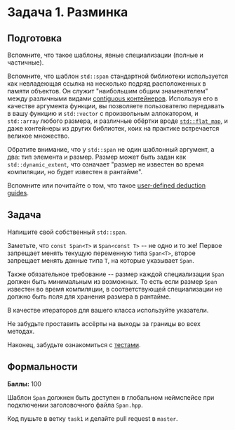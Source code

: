 Задача 1. Разминка
========================

## Подготовка

Вспомните, что такое шаблоны, явные специализации (полные и частичные).

Вспомните, что шаблон `std::span` стандартной библиотеки используется как невладеющая ссылка на несколько подряд расположенных в памяти объектов.
Он служит "наибольшим общим знаменателем" между различными видами [contiguous контейнеров](https://en.cppreference.com/w/cpp/named_req/ContiguousContainer).
Используя его в качестве аргумента функции, вы позволяете пользователю передавать в вашу функцию и `std::vector` с произвольным аллокатором, и `std::array` любого размера, и различные обёртки вроде [`std::flat_map`](https://en.cppreference.com/w/cpp/header/flat_map), и даже контейнеры из других библиотек, коих на практике встречается великое множество.

Обратите внимание, что у `std::span` не один шаблонный аргумент, а два: тип элемента и размер.
Размер может быть задан как `std::dynamic_extent`, что означает "размер не известен во время компиляции, но будет известен в рантайме".

Вспомните или почитайте о том, что такое [user-defined deduction guides](https://en.cppreference.com/w/cpp/language/class_template_argument_deduction).

## Задача

Напишите свой собственный `std::span`.

Заметьте, что `const Span<T>` и `Span<const T>` -- не одно и то же! Первое запрещает менять текущую переменную типа `Span<T>`, второе запрещает менять данные типа `T`, на которые указывает `Span`.

Также обязательное требование -- размер каждой специализации `Span` должен быть минимальным из возможных.
То есть если размер `Span` известен во время компиляции, в соответствующей специализации не должно быть поля для хранения размера в рантайме.

В качестве итераторов для вашего класса используйте указатели.

Не забудьте проставить ассёрты на выходы за границы во всех методах.

Наконец, забудьте ознакомиться с [тестами](https://github.com/Mrkol/metaprogramming-course/blob/master/tests/task1).

## Формальности

**Баллы:** 100

Шаблон `Span` должнен быть доступен в глобальном неймспейсе при подключении заголовочного файла `Span.hpp`.

Код пушьте в ветку `task1` и делайте pull request в `master`.
